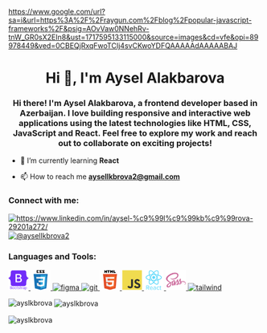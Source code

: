 https://www.google.com/url?sa=i&url=https%3A%2F%2Fraygun.com%2Fblog%2Fpopular-javascript-frameworks%2F&psig=AOvVaw0NNehRv-tnW_GR0sX2EIn8&ust=1717595133115000&source=images&cd=vfe&opi=89978449&ved=0CBEQjRxqFwoTCIj4svCKwoYDFQAAAAAdAAAAABAJ
<h1 align="center">Hi 👋, I'm Aysel Alakbarova</h1>
<h3 align="center">Hi there! I'm Aysel Alakbarova, a frontend developer based in Azerbaijan. I love building responsive and interactive web applications using the latest technologies like HTML, CSS, JavaScript and React. Feel free to explore my work and reach out to collaborate on exciting projects!</h3>

- 🌱 I’m currently learning **React**

- 📫 How to reach me **aysellkbrova2@gmail.com**

<h3 align="left">Connect with me:</h3>
<p align="left">
<a href="https://linkedin.com/in/https://www.linkedin.com/in/aysel-%c9%99l%c9%99kb%c9%99rova-29201a272/" target="blank"><img align="center" src="https://raw.githubusercontent.com/rahuldkjain/github-profile-readme-generator/master/src/images/icons/Social/linked-in-alt.svg" alt="https://www.linkedin.com/in/aysel-%c9%99l%c9%99kb%c9%99rova-29201a272/" height="30" width="40" /></a>
<a href="https://medium.com/@aysellkbrova2" target="blank"><img align="center" src="https://raw.githubusercontent.com/rahuldkjain/github-profile-readme-generator/master/src/images/icons/Social/medium.svg" alt="@aysellkbrova2" height="30" width="40" /></a>
</p>

<h3 align="left">Languages and Tools:</h3>
<p align="left"> <a href="https://getbootstrap.com" target="_blank" rel="noreferrer"> <img src="https://raw.githubusercontent.com/devicons/devicon/master/icons/bootstrap/bootstrap-plain-wordmark.svg" alt="bootstrap" width="40" height="40"/> </a> <a href="https://www.w3schools.com/css/" target="_blank" rel="noreferrer"> <img src="https://raw.githubusercontent.com/devicons/devicon/master/icons/css3/css3-original-wordmark.svg" alt="css3" width="40" height="40"/> </a> <a href="https://www.figma.com/" target="_blank" rel="noreferrer"> <img src="https://www.vectorlogo.zone/logos/figma/figma-icon.svg" alt="figma" width="40" height="40"/> </a> <a href="https://git-scm.com/" target="_blank" rel="noreferrer"> <img src="https://www.vectorlogo.zone/logos/git-scm/git-scm-icon.svg" alt="git" width="40" height="40"/> </a> <a href="https://www.w3.org/html/" target="_blank" rel="noreferrer"> <img src="https://raw.githubusercontent.com/devicons/devicon/master/icons/html5/html5-original-wordmark.svg" alt="html5" width="40" height="40"/> </a> <a href="https://developer.mozilla.org/en-US/docs/Web/JavaScript" target="_blank" rel="noreferrer"> <img src="https://raw.githubusercontent.com/devicons/devicon/master/icons/javascript/javascript-original.svg" alt="javascript" width="40" height="40"/> </a> <a href="https://reactjs.org/" target="_blank" rel="noreferrer"> <img src="https://raw.githubusercontent.com/devicons/devicon/master/icons/react/react-original-wordmark.svg" alt="react" width="40" height="40"/> </a> <a href="https://sass-lang.com" target="_blank" rel="noreferrer"> <img src="https://raw.githubusercontent.com/devicons/devicon/master/icons/sass/sass-original.svg" alt="sass" width="40" height="40"/> </a> <a href="https://tailwindcss.com/" target="_blank" rel="noreferrer"> <img src="https://www.vectorlogo.zone/logos/tailwindcss/tailwindcss-icon.svg" alt="tailwind" width="40" height="40"/> </a> </p>

<p><img align="left" src="https://github-readme-stats.vercel.app/api/top-langs?username=ayslkbrova&show_icons=true&locale=en&layout=compact" alt="ayslkbrova" /></p>

<p>&nbsp;<img align="center" src="https://github-readme-stats.vercel.app/api?username=ayslkbrova&show_icons=true&locale=en" alt="ayslkbrova" /></p>

<p><img align="center" src="https://github-readme-streak-stats.herokuapp.com/?user=ayslkbrova&" alt="ayslkbrova" /></p>

